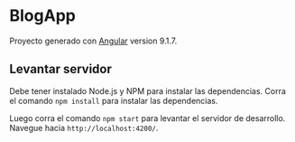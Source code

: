 # BlogApp

Proyecto generado con [Angular](https://angular.io/) version 9.1.7.

## Levantar servidor

Debe tener instalado Node.js y NPM para instalar las dependencias. Corra el comando `npm install` para instalar las dependencias.

Luego corra el comando `npm start` para levantar el servidor de desarrollo. Navegue hacia `http://localhost:4200/`.
